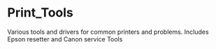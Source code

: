 # Print_Tools
Various tools and drivers for common printers and problems. Includes Epson resetter and Canon service Tools

